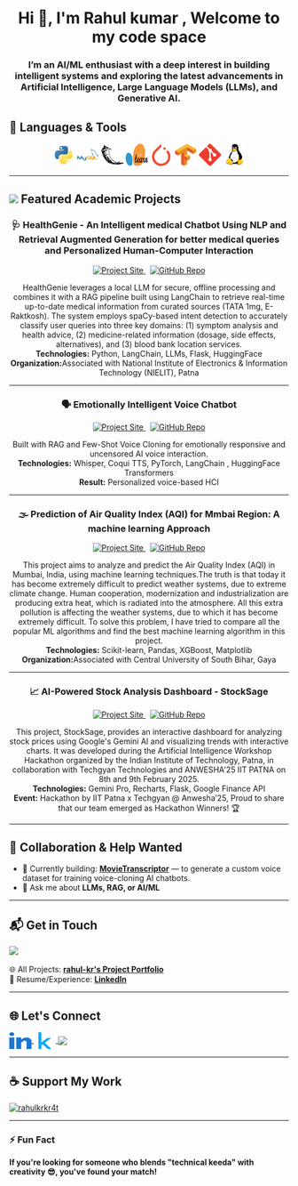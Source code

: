 
<h1 align="center">Hi 👋, I'm Rahul kumar , Welcome to my code space </h1>
<h3 align="center">I’m an AI/ML enthusiast with a deep interest in building intelligent systems and exploring the latest advancements in Artificial Intelligence, Large Language Models (LLMs), and Generative AI.</h3>

## 🔧 Languages & Tools

<p align="center">
  <img src="https://raw.githubusercontent.com/teamedwardforever/Readme-Generator/main/svg/Skills/Languages/python-original.svg" alt="Python" width="40" height="40"/>
  <img src="https://raw.githubusercontent.com/teamedwardforever/Readme-Generator/main/svg/Skills/Database/mysql-original-wordmark.svg" alt="MySQL" width="40" height="40"/>
  <img src="https://raw.githubusercontent.com/teamedwardforever/Readme-Generator/main/svg/Skills/Framework/pocoo_flask-icon.svg" alt="Flask" width="40" height="40"/>
  <img src="https://raw.githubusercontent.com/teamedwardforever/Readme-Generator/main/svg/Skills/ML/Scikit_learn_logo_small.svg" alt="Scikit-learn" width="40" height="40"/>
  <img src="https://raw.githubusercontent.com/teamedwardforever/Readme-Generator/main/svg/Skills/ML/pytorch-icon.svg" alt="PyTorch" width="40" height="40"/>
  <img src="https://raw.githubusercontent.com/teamedwardforever/Readme-Generator/main/svg/Skills/ML/tensorflow-icon.svg" alt="TensorFlow" width="40" height="40"/>
  <img src="https://raw.githubusercontent.com/teamedwardforever/Readme-Generator/main/svg/Skills/Other/git-scm-icon.svg" alt="Git" width="40" height="40"/>
  <img src="https://raw.githubusercontent.com/teamedwardforever/Readme-Generator/main/svg/Skills/Other/linux-original.svg" alt="Linux" width="40" height="40"/>
</p>

---

<h2 align="left">
  <img src="https://media.giphy.com/media/j2pOGeGYKe2xCCKwfi/giphy.gif" width="25" />
  Featured Academic Projects
</h2>

<!-- Project 1 -->
<div align="center">
  <h3>🩺 HealthGenie - An Intelligent medical Chatbot Using NLP and Retrieval Augmented Generation for better medical queries and Personalized Human-Computer Interaction</h3>
  <a href="https://sites.google.com/view/rahul-kr/projects/a-multimodel-heathcare-chatbot" target="_blank">
    <img src="https://img.shields.io/badge/View_Project-Site-blue?style=for-the-badge&logo=google" alt="Project Site">
  </a>
  &nbsp;
  <a href="https://github.com/rahulkr43/A-Multimodel-Healthcare-Chatbot-Healthgenie" target="_blank">
    <img src="https://img.shields.io/badge/Source_Code-GitHub-black?style=for-the-badge&logo=github" alt="GitHub Repo">
  </a>
  <p>HealthGenie leverages a local LLM for secure, offline processing and combines it with 
a RAG pipeline built using LangChain to retrieve real-time up-to-date medical information from curated sources (TATA 1mg, E-Raktkosh). The system employs spaCy-based intent detection to accurately classify user queries into three key domains: (1) symptom analysis and health advice, (2) medicine-related information (dosage, side effects, alternatives), and (3) blood bank location services.<br>
    <b>Technologies:</b> Python, LangChain, LLMs, Flask, HuggingFace<br>
    <b>Organization:</b>Associated with National Institute of Electronics & Information Technology (NIELIT), Patna
  </p>
</div>

---

<!-- Project 2 -->
<div align="center">
  <h3>🗣️ Emotionally Intelligent Voice Chatbot</h3>
  <a href="https://sites.google.com/view/rahul-kr/projects/emo-ai-voice-chatbot" target="_blank">
    <img src="https://img.shields.io/badge/View_Project-Site-blue?style=for-the-badge&logo=google" alt="Project Site">
  </a>
  &nbsp;
  <a href="https://github.com/rahulkr43/An-emotionally-intelligent-voice-chatbot" target="_blank">
    <img src="https://img.shields.io/badge/Source_Code-GitHub-black?style=for-the-badge&logo=github" alt="GitHub Repo">
  </a>
  <p>
    Built with RAG and Few-Shot Voice Cloning for emotionally responsive and uncensored AI voice interaction.<br>
    <b>Technologies:</b> Whisper, Coqui TTS, PyTorch, LangChain , HuggingFace Transformers<br>
    <b>Result:</b> Personalized voice-based HCI
  </p>
</div>

---

<!-- Project 3 -->
<div align="center">
  <h3>🌫️ Prediction of Air Quality Index (AQI) for Mmbai Region: A machine learning Approach</h3>
  <a href="https://sites.google.com/view/rahul-kr/projects/aqi-prediction-using-ml" target="_blank">
    <img src="https://img.shields.io/badge/View_Project-Site-blue?style=for-the-badge&logo=google" alt="Project Site">
  </a>
  &nbsp;
  <a href="https://github.com/rahulkr43/Prediction-of-Air-Quality-Index-AQI-for-Mumbai-Region" target="_blank">
    <img src="https://img.shields.io/badge/Source_Code-GitHub-black?style=for-the-badge&logo=github" alt="GitHub Repo">
  </a>
  <p>This project aims to analyze and predict the Air Quality Index (AQI) in Mumbai, India, using machine learning techniques.The truth is that today it has become extremely difficult to predict weather systems, due to extreme climate change. Human cooperation, modernization and industrialization are producing extra heat, which is radiated into the atmosphere. All this extra pollution is affecting the weather systems, due to which it has become extremely difficult. To solve this problem, I have tried to compare all the popular ML algorithms and find the best machine learning algorithm in this project.
    <br>
    <b>Technologies:</b> Scikit-learn, Pandas, XGBoost, Matplotlib<br>
    <b>Organization:</b>Associated with Central University of South Bihar, Gaya
  </p>
</div>

---

<!-- Project 4 -->
<div align="center">
  <h3>📈  AI-Powered Stock Analysis Dashboard - StockSage</h3>
  <a href="https://sites.google.com/view/rahul-kr/projects/stocksage" target="_blank">
    <img src="https://img.shields.io/badge/View_Project-Site-blue?style=for-the-badge&logo=google" alt="Project Site">
  </a>
  &nbsp;
  <a href="https://github.com/rahulkr43/StockSage-" target="_blank">
    <img src="https://img.shields.io/badge/Source_Code-GitHub-black?style=for-the-badge&logo=github" alt="GitHub Repo">
  </a>
  <p>This project, StockSage, provides an interactive dashboard for analyzing stock prices using Google's Gemini AI and visualizing trends with interactive charts. It was developed during the Artificial Intelligence Workshop Hackathon organized by the Indian Institute of Technology, Patna, in collaboration with Techgyan Technologies and ANWESHA'25 IIT PATNA on 8th and 9th February 2025.<br>
    <b>Technologies:</b> Gemini Pro, Recharts, Flask, Google Finance API<br>
    <b>Event:</b> Hackathon by IIT Patna x Techgyan @ Anwesha’25, Proud to share that our team emerged as Hackathon Winners! 🏆
  </p>
</div>

---

## 🤝 Collaboration & Help Wanted
- 🤖 Currently building: [**MovieTranscriptor**](https://sites.google.com/view/rahul-kr/projects/movietranscriptor) — to generate a custom voice dataset for training voice-cloning AI chatbots.
- 🧠 Ask me about **LLMs, RAG, or AI/ML**

---

## 📬 Get in Touch

<a href="mailto:rahulkr.kr43@gmail.com">
  <img src="https://img.shields.io/badge/-Gmail-%23333?style=for-the-badge&logo=gmail&logoColor=white" />
</a>
<br/>

🌐 All Projects: [**rahul-kr's Project Portfolio**](https://sites.google.com/view/rahul-kr/home)  
📄 Resume/Experience: [**LinkedIn**](https://www.linkedin.com/in/rahulkumahato/)

---

## 🌐 Let's Connect

<p align="left">
  <a href="https://linkedin.com/in/rahulkumahato" target="blank">
    <img align="center" src="https://raw.githubusercontent.com/teamedwardforever/Readme-Generator/main/svg/Social/linked-in-alt.svg" alt="rahulkumahato" height="30" width="40" />
  </a>
  <a href="https://kaggle.com/rehankr" target="blank">
    <img align="center" src="https://raw.githubusercontent.com/teamedwardforever/Readme-Generator/main/svg/Social/kaggle.svg" alt="rehankr" height="30" width="40" />
  </a>
  <a href="https://github.com/rahulkr43" target="blank">
    <img align="center" src="https://img.shields.io/badge/GitHub-100000?style=for-the-badge&logo=github&logoColor=white" height="30"/>
  </a>
</p>

---

## ☕ Support My Work

<a href="https://www.buymeacoffee.com/rahulkrkr4t">
  <img src="https://cdn.buymeacoffee.com/buttons/v2/default-yellow.png" height="50" width="210" alt="rahulkrkr4t" />
</a>

---

### ⚡ Fun Fact
**If you're looking for someone who blends "technical keeda" with creativity 😎, you've found your match!**
